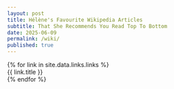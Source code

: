 ```yaml
---
layout: post
title: Hélène's Favourite Wikipedia Articles
subtitle: That She Recommends You Read Top To Bottom
date: 2025-06-09
permalink: /wiki/
published: true
---
```


<div class="post-grid" data-layout="scattered" data-style="casual">
  {% for link in site.data.links.links %}
    <a href="{{ link.url }}" target="_blank" class="post-box" style="text-decoration: none; display: block;">
      <span class="post-box-link">{{ link.title }}</span>
    </a>
  {% endfor %}
</div>
